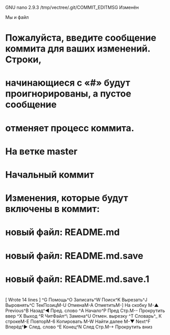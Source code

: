  GNU nano 2.9.3                                                                                                           /tmp/vectree/.git/COMMIT_EDITMSG                                                                                                           Изменён  

Мы и файл  
# Пожалуйста, введите сообщение коммита для ваших изменений. Строки,
# начинающиеся с «#» будут проигнорированы, а пустое сообщение
# отменяет процесс коммита.
#
# На ветке master
#
# Начальный коммит
#
# Изменения, которые будут включены в коммит:
#       новый файл:    README.md
#       новый файл:    README.md.save
#       новый файл:    README.md.save.1
#















































[ Wrote 14 lines ]
^G Помощь^O Записать^W Поиск^K Вырезать^J Выровнять^C ТекПозицM-U ОтменаM-A ОтметитьM-] На скобку     M-▲ Previous^B Назад^◀ Пред. слово    ^A Начало^P Пред Cтр.M-- Прокрутить ввер
^X Выход  ^R ЧитФайл^\ Замена^U Отмен. вырезку ^T Словарь^_ К строкеM-E ПовторM-6 Копировать    M-W Найти далее   M-▼ Next^F Вперёд^▶ След. слово    ^E Конец^N След Стр.M-+ Прокрутить вниз
